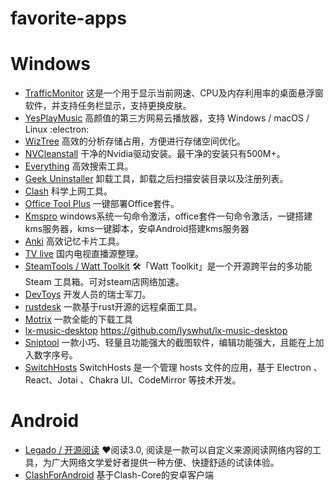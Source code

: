 # favorite-apps


# Windows
* [TrafficMonitor](https://github.com/zhongyang219/TrafficMonitor)  这是一个用于显示当前网速、CPU及内存利用率的桌面悬浮窗软件，并支持任务栏显示，支持更换皮肤。
* [YesPlayMusic](https://github.com/qier222/YesPlayMusic) 高颜值的第三方网易云播放器，支持 Windows / macOS / Linux :electron:
* [WizTree](https://diskanalyzer.com/) 高效的分析存储占用，方便进行存储空间优化。
* [NVCleanstall](https://www.techpowerup.com/download/techpowerup-nvcleanstall/) 干净的Nvidia驱动安装。最干净的安装只有500M+。
* [Everything](https://www.voidtools.com/zh-cn/) 高效搜索工具。
* [Geek Uninstaller](https://geekuninstaller.com/download) 卸载工具，卸载之后扫描安装目录以及注册列表。
* [Clash](https://github.com/Fndroid/clash_for_windows_pkg) 科学上网工具。
* [Office Tool Plus](https://otp.landian.vip/zh-cn/) 一键部署Office套件。
* [Kmspro](https://github.com/dylanbai8/kmspro) windows系统一句命令激活，office套件一句命令激活，一键搭建kms服务器，kms一键脚本，安卓Android搭建kms服务器
* [Anki](https://apps.ankiweb.net/) 高效记忆卡片工具。
* [TV live](https://github.com/fanmingming/live) 国内电视直播源整理。
* [SteamTools / Watt Toolkit](https://github.com/BeyondDimension/SteamTools) 🛠「Watt Toolkit」是一个开源跨平台的多功能 Steam 工具箱。可对steam店网络加速。
* [DevToys](https://github.com/veler/DevToys) 开发人员的瑞士军刀。
* [rustdesk](https://github.com/rustdesk/rustdesk) 一款基于rust开源的远程桌面工具。
* [Motrix](https://github.com/agalwood/Motrix) 一款全能的下载工具
* [lx-music-desktop](https://github.com/lyswhut/lx-music-desktop) https://github.com/lyswhut/lx-music-desktop
* [Sniptool](https://www.reasyze.com/Sniptool) 一款小巧、轻量且功能强大的截图软件，编辑功能强大，且能在上加入数字序号。
* [SwitchHosts](https://github.com/oldj/SwitchHosts) SwitchHosts 是一个管理 hosts 文件的应用，基于 Electron 、React、Jotai 、Chakra UI、CodeMirror 等技术开发。

# Android
* [Legado / 开源阅读](https://github.com/gedoor/legado) ❤️阅读3.0, 阅读是一款可以自定义来源阅读网络内容的工具，为广大网络文学爱好者提供一种方便、快捷舒适的试读体验。
* [ClashForAndroid](https://github.com/Kr328/ClashForAndroid) 基于Clash-Core的安卓客户端
